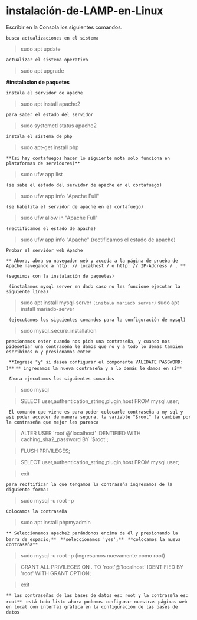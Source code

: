 # instalación-de-LAMP-en-Linux

Escribir en la Consola los siguientes comandos.

```busca actualizaciones en el sistema```
>sudo apt update 

```actualizar el sistema operativo```
>sudo apt upgrade 

**#instalacion de paquetes**

```instala el servidor de apache```
>sudo apt install apache2 

```para saber el estado del servidor```
>sudo systemctl status apache2 

```instala el sistema de php```
>sudo apt-get install php 

```**(si hay cortafuegos hacer lo siguiente nota solo funciona en plataformas de servidores)**```

>sudo ufw app list

```(se sabe el estado del servidor de apache en el cortafuego)```
>sudo ufw app info "Apache Full" 

```(se habilita el servidor de apache en el cortafuego)```
>sudo ufw allow in "Apache Full"

```(rectificamos el estado de apache)```
>sudo ufw app info "Apache" (rectificamos el estado de apache)

``` Probar el servidor web Apache ``` 

```** Ahora, abra su navegador web y acceda a la página de prueba de Apache navegando a http: // localhost / o http: // IP-Address / . **```

``` (seguimos con la instalación de paquetes) ```

``` (instalamos mysql server en dado caso no les funcione ejecutar la siguiente línea)```
>sudo apt install mysql-server 
``` (instala mariadb server) ```
>sudo apt install mariadb-server 

``` (ejecutamos los siguientes comandos para la configuración de mysql)``` 

>sudo mysql_secure_installation

``` presionamos enter cuando nos pida una contraseña, y cuando nos pidesetiar una contraseña le damos que no y a todo lo demas tambien escribimos n y presionamos enter ``` 

``` **Ingrese "y" si desea configurar el componente VALIDATE PASSWORD: )**```
```** ingresamos la nueva contraseña y a lo demás le damos en sí**```

``` Ahora ejecutamos los siguientes comandos``` 

>sudo mysql

>SELECT user,authentication_string,plugin,host FROM mysql.user;

``` El comando que viene es para poder colocarle contraseña a my sql y asi poder acceder de manera segura. la variable "$root" la cambian por la contraseña que mejor les paresca```
>ALTER USER 'root'@'localhost' IDENTIFIED WITH caching_sha2_password BY '$root';

>FLUSH PRIVILEGES;

>SELECT user,authentication_string,plugin,host FROM mysql.user;

>exit

```para recftificar la que tengamos la contraseña ingresamos de la diguiente forma:```

>sudo mysql -u root -p

```Colocamos la contraseña```

>sudo apt install phpmyadmin

```** Seleccionamos apache2 parándonos encima de él y presionando la barra de espacio;**``` 
``` **seleccionamos 'yes';**``` 
``` **colocamos la nueva contraseña**```

>sudo mysql -u root -p (ingresamos nuevamente como root)

>GRANT ALL PRIVILEGES ON *.* TO 'root'@'localhost' IDENTIFIED BY 'root' WITH GRANT OPTION;

>exit

```** las contraseñas de las bases de datos es: root y la contraseña es: root**```
``` está todo listo ahora podemos configurar nuestras páginas web en local con interfaz gráfica en la configuración de las bases de datos``` 

